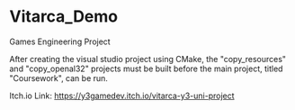 # Vitarca_Demo
Games Engineering Project

After creating the visual studio project using CMake, the "copy_resources" and "copy_openal32" projects must be built before the main project, titled "Coursework", can be run.

Itch.io Link: https://y3gamedev.itch.io/vitarca-y3-uni-project
